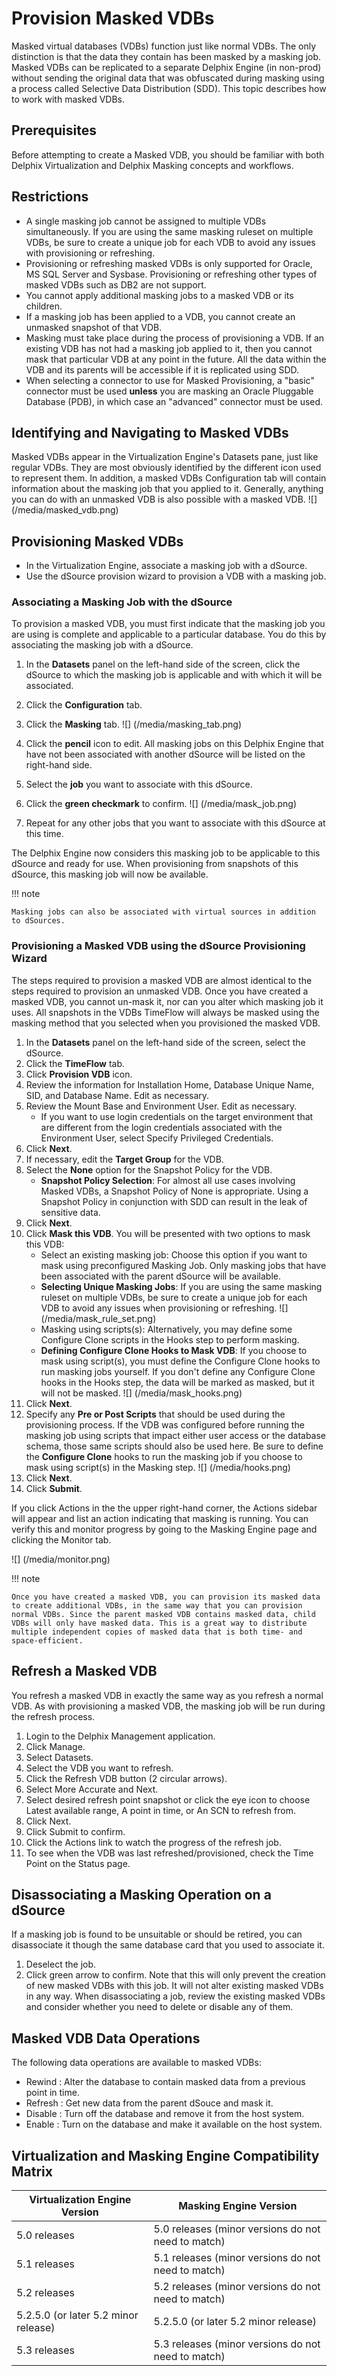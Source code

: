 # Provision Masked VDBs
Masked virtual databases (VDBs) function just like normal VDBs. The only distinction is that the data they contain has been masked by a masking job. Masked VDBs can be replicated to a separate Delphix Engine (in non-prod) without sending the original data that was obfuscated during masking using a process called Selective Data Distribution (SDD). This topic describes how to work with masked VDBs.

## Prerequisites

Before attempting to create a Masked VDB, you should be familiar with both Delphix Virtualization and Delphix Masking concepts and workflows.


## Restrictions
- A single masking job cannot be assigned to multiple VDBs simultaneously. If you are using the same masking ruleset on multiple VDBs, be sure to create a unique job for each VDB to avoid any issues with provisioning or refreshing.
- Provisioning or refreshing masked VDBs is only supported for Oracle, MS SQL Server and Sysbase. Provisioning or refreshing other types of masked VDBs such as DB2 are not support.
- You cannot apply additional masking jobs to a masked VDB or its children.
- If a masking job has been applied to a VDB, you cannot create an unmasked snapshot of that VDB.
- Masking must take place during the process of provisioning a VDB. If an existing VDB has not had a masking job applied to it, then you cannot mask that particular VDB at any point in the future. All the data within the VDB and its parents will be accessible if it is replicated using SDD.
- When selecting a connector to use for Masked Provisioning, a "basic" connector must be used **unless** you are masking an Oracle Pluggable Database (PDB), in which case an "advanced" connector must be used.

## Identifying and Navigating to Masked VDBs
Masked VDBs appear in the Virtualization Engine's Datasets pane, just like regular VDBs. They are most obviously identified by the different icon used to represent them. In addition, a masked VDBs Configuration tab will contain information about the masking job that you applied to it. Generally, anything you can do with an unmasked VDB is also possible with a masked VDB.
![] (/media/masked_vdb.png)

## Provisioning Masked VDBs
- In the Virtualization Engine, associate a masking job with a dSource.
- Use the dSource provision wizard to provision a VDB with a masking job.

### Associating a Masking Job with the dSource
To provision a masked VDB, you must first indicate that the masking job you are using is complete and applicable to a particular database. You do this by associating the masking job with a dSource.

1. In the **Datasets** panel on the left-hand side of the screen, click the dSource to which the masking job is applicable and with which it will be associated.
2. Click the **Configuration** tab.
3. Click the **Masking** tab.
  ![] (/media/masking_tab.png)

4. Click the **pencil** icon to edit.  All masking jobs on this Delphix Engine that have not been associated with another dSource will be listed on the right-hand side.
5. Select the **job** you want to associate with this dSource.
6. Click the **green checkmark** to confirm.
  ![] (/media/mask_job.png)
7. Repeat for any other jobs that you want to associate with this dSource at this time.

The Delphix Engine now considers this masking job to be applicable to this dSource and ready for use. When provisioning from snapshots of this dSource, this masking job will now be available.

!!! note

    Masking jobs can also be associated with virtual sources in addition to dSources.

### Provisioning a Masked VDB using the dSource Provisioning Wizard
The steps required to provision a masked VDB are almost identical to the steps required to provision an unmasked VDB. Once you have created a masked VDB, you cannot un-mask it, nor can you alter which masking job it uses. All snapshots in the VDBs TimeFlow will always be masked using the masking method that you selected when you provisioned the masked VDB.

1. In the **Datasets** panel on the left-hand side of the screen, select the dSource.
2. Click the **TimeFlow** tab.
3. Click **Provision VDB** icon.
4. Review the information for Installation Home, Database Unique Name, SID, and Database Name. Edit as necessary.
5. Review the Mount Base and Environment User. Edit as necessary.
    - If you want to use login credentials on the target environment that are different from the login credentials associated with the Environment User, select Specify Privileged Credentials.
6. Click **Next**.
7. If necessary, edit the **Target Group** for the VDB.
8. Select the **None** option for the Snapshot Policy for the VDB.
    - **Snapshot Policy Selection**: For almost all use cases involving Masked VDBs, a Snapshot Policy of None is appropriate. Using a Snapshot Policy in conjunction with SDD can result in the leak of sensitive data.
9. Click **Next**.
10. Click **Mask this VDB**. You will be presented with two options to mask this VDB:
    - Select an existing masking job: Choose this option if you want to mask using preconfigured Masking Job. Only masking jobs that have been associated with the parent dSource will be available.
    - **Selecting Unique Masking Jobs**: If you are using the same masking ruleset on multiple VDBs, be sure to create a unique job for each VDB to avoid any issues when provisioning or refreshing.
    ![] (/media/mask_rule_set.png)
    - Masking using scripts(s): Alternatively, you may define some Configure Clone scripts in the Hooks step to perform masking.
    - **Defining Configure Clone Hooks to Mask VDB**: If you choose to mask using script(s), you must define the Configure Clone hooks to run masking jobs yourself. If you don't define any Configure Clone hooks in the Hooks step, the data will be marked as masked, but it will not be masked.
    ![] (/media/mask_hooks.png)
11. Click **Next**.
12. Specify any **Pre or Post Scripts** that should be used during the provisioning process. If the VDB was configured before running the masking job using scripts that impact either user access or the database schema, those same scripts should also be used here. Be sure to define the **Configure Clone** hooks to run the masking job if you choose to mask using script(s) in the Masking step.
    ![] (/media/hooks.png)
13. Click **Next**.
14. Click **Submit**.

If you click Actions in the the upper right-hand corner, the Actions sidebar will appear and list an action indicating that masking is running. You can verify this and monitor progress by going to the Masking Engine page and clicking the Monitor tab.

![] (/media/monitor.png)

!!! note

    Once you have created a masked VDB, you can provision its masked data to create additional VDBs, in the same way that you can provision normal VDBs. Since the parent masked VDB contains masked data, child VDBs will only have masked data. This is a great way to distribute multiple independent copies of masked data that is both time- and space-efficient.

## Refresh a Masked VDB
You refresh a masked VDB in exactly the same way as you refresh a normal VDB. As with provisioning a masked VDB, the masking job will be run during the refresh process. 

1. Login to the Delphix Management application.
2. Click Manage.
3. Select Datasets.
4. Select the VDB you want to refresh.
5. Click the Refresh VDB button (2 circular arrows).
6. Select More Accurate and Next.
7. Select desired refresh point snapshot or click the eye icon to choose Latest available range, A point in time, or An SCN to refresh from.
8. Click Next. 
9. Click Submit to confirm.
10. Click the Actions link to watch the progress of the refresh job.
11. To see when the VDB was last refreshed/provisioned, check the Time Point on the Status page.

## Disassociating a Masking Operation on a dSource
If a masking job is found to be unsuitable or should be retired, you can disassociate it though the same database card that you used to associate it.

1. Deselect the job.
2. Click green arrow to confirm.
Note that this will only prevent the creation of new masked VDBs with this job. It will not alter existing masked VDBs in any way. When disassociating a job, review the existing masked VDBs and consider whether you need to delete or disable any of them.

## Masked VDB Data Operations

The following data operations are available to masked VDBs:

- Rewind : Alter the database to contain masked data from a previous point in time.  
- Refresh : Get new data from the parent dSouce and mask it.
- Disable	: Turn off the database and remove it from the host system.	
- Enable : Turn on the database and make it available on the host system.


## Virtualization and Masking Engine Compatibility Matrix

| **Virtualization Engine Version** | **Masking Engine Version** |
| --------------------------------- | -------------------------- |
| 5.0 releases | 5.0 releases (minor versions do not need to match) |
| 5.1 releases | 5.1 releases (minor versions do not need to match) |
| 5.2 releases | 5.2 releases (minor versions do not need to match) |
| 5.2.5.0 (or later 5.2 minor release) | 5.2.5.0 (or later 5.2 minor release) |
| 5.3 releases | 5.3 releases (minor versions do not need to match) |

